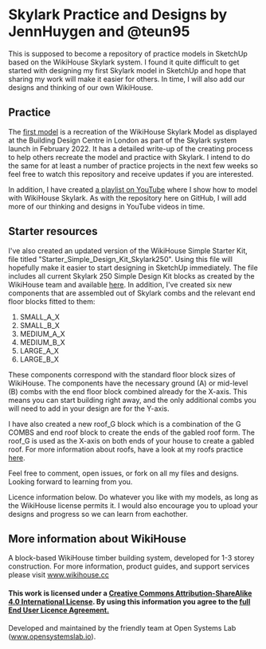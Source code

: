 # Skylark Practice and Designs by JennHuygen and @teun95
This is supposed to become a repository of practice models in SketchUp based on the WikiHouse Skylark system. I found it quite difficult to get started with designing my first Skylark model in SketchUp and hope that sharing my work will make it easier for others. In time, I will also add our designs and thinking of our own WikiHouse.

## Practice

The <a href="https://github.com/JennHuygen/Skylark/tree/main/Sketchup%20Models/Building%20Centre%20London%20Model">first model</a> is a recreation of the WikiHouse Skylark Model as displayed at the Building Design Centre in London as part of the Skylark system launch in February 2022. It has a detailed write-up of the creating process to help others recreate the model and practice with Skylark. I intend to do the same for at least a number of practice projects in the next few weeks so feel free to watch this repository and receive updates if you are interested.

In addition, I have created <a href="https://www.youtube.com/playlist?list=PLxqJFwyInPRhU7dW6hlH2b6reHegjWC60">a playlist on YouTube</a>  where I show how to model with WikiHouse Skylark. As with the repository here on GitHub, I will add more of our thinking and designs in YouTube videos in time.

## Starter resources

I've also created an updated version of the WikiHouse Simple Starter Kit, file titled "Starter_Simple_Design_Kit_Skylark250". Using this file will hopefully make it easier to start designing in SketchUp immediately. The file includes all current Skylark 250 Simple Design Kit blocks as created by the WikiHouse team and available <a href="https://www.wikihouse.cc/blocks">here</a>. In addition, I've created six new components that are assembled out of Skylark combs and the relevant end floor blocks fitted to them:
1. SMALL_A_X
2. SMALL_B_X
3. MEDIUM_A_X
4. MEDIUM_B_X
5. LARGE_A_X
6. LARGE_B_X

These components correspond with the standard floor block sizes of WikiHouse. The components have the necessary ground (A) or mid-level (B) combs with the end floor block combined already for the X-axis. This means you can start building right away, and the only additional combs you will need to add in your design are for the Y-axis.

I have also created a new roof_G block which is a combination of the G COMBS and end roof block to create the ends of the gabled roof form. The roof_G is used as the X-axis on both ends of your house to create a gabled roof. For more information about roofs, have a look at my roofs practice <a href="https://github.com/JennHuygen/Skylark/tree/main/Sketchup%20Practice/Roofs">here</a>. 

Feel free to comment, open issues, or fork on all my files and designs. Looking forward to learning from you.

Licence information below. Do whatever you like with my models, as long as the WikiHouse license permits it. I would also encourage you to upload your designs and progress so we can learn from eachother.

## More information about WikiHouse

A block-based WikiHouse timber building system, developed for 1-3 storey construction.
For more information, product guides, and support services please visit www.wikihouse.cc

#### This work is licensed under a <a rel="license" href="http://creativecommons.org/licenses/by-sa/4.0/">Creative Commons Attribution-ShareAlike 4.0 International License</a>.  By using this information you agree to the <a href="https://www.wikihouse.cc/terms">full End User Licence Agreement.</a> 

Developed and maintained by the friendly team at Open Systems Lab (www.opensystemslab.io).
